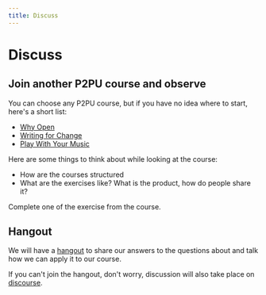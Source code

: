 ```yaml
---
title: Discuss
---
```

# Discuss

## Join another P2PU course and observe 
You can choose any P2PU course, but if you have no idea where to start, here's a short list:

- [Why Open](https://p2pu.org/en/courses/2314/why-open/) 
- [Writing for Change](http://writing4change.p2pu.org)
- [Play With Your Music](http://playwithyourmusic.org)

Here are some things to think about while looking at the course:

- How are the courses structured
- What are the exercises like? What is the product, how do people share it?

Complete one of the exercise from the course.

## Hangout

We will have a [hangout](https://unhangout.media.mit.edu/h/course-in-a-box) to share our answers to the questions about and talk how we can apply it to our course.

If you can't join the hangout, don't worry, discussion will also take place on [discourse](http://community.p2pu.org/).
